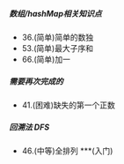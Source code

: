 ##### 数组/hashMap相关知识点
- 36.(简单)简单的数独
- 53.(简单)最大子序和
- 66.(简单)加一

##### 需要再次完成的
- 41.(困难)缺失的第一个正数


##### 回溯法 DFS
- 46.(中等)全排列     ***(入门)